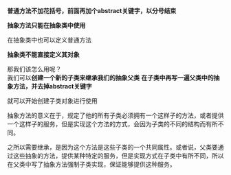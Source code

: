 **普通方法不加花括号，前面再加个abstract关键字，以分号结束**

**抽象方法只能在抽象类中使用**

在抽象类中也可以定义普通方法


**抽象类不能直接定义其对象**

那我们该怎么用呢？  
我们可以**创建一个新的子类来继承我们的抽象父类**
**在子类中再写一遍父类中的抽象方法，并去掉abstract关键字**

就可以开始创建子类对象进行使用


抽象方法的意义在于，规定了他的所有子类必须拥有一个这样子的方法，或者提供一个这样子的服务，但是实现这个方法的方式，会因为子类的不同的结构而有所不同。

之所以需要继承，是因为这个方法是这些子类的一个共同属性。或者说，父类要通过这些抽象的方法，提供某种特定的服务，但是实现方式在子类中有所不同，所以在父类中写了抽象方法强制子类实现，保证能够提供这种服务。

  
  